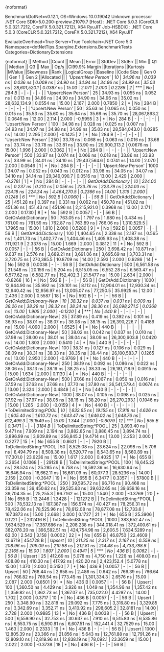 {noformat}

BenchmarkDotNet=v0.12.1, OS=Windows 10.0.19042
Unknown processor
.NET Core SDK=5.0.200-preview.21079.7
  [Host]     : .NET Core 5.0.3 (CoreCLR 5.0.321.7212, CoreFX 5.0.321.7212), X64 RyuJIT
  Job-HSBDIC : .NET Core 5.0.3 (CoreCLR 5.0.321.7212, CoreFX 5.0.321.7212), X64 RyuJIT

EvaluateOverhead=True  Server=True  Toolchain=.NET Core 5.0  
Namespace=dotNetTips.Spargine.Extensions.BenchmarkTests  Categories=DictionaryExtensions  

{noformat}
||                 Method ||Count ||         Mean ||       Error ||       StdDev ||      StdErr ||          Min ||           Q1 ||       Median ||           Q3 ||          Max ||        Op/s ||CI99.9% Margin ||Iterations ||Kurtosis ||MValue ||Skewness ||Rank ||LogicalGroup ||Baseline ||Code Size ||  Gen 0 ||  Gen 1 ||  Gen 2 ||Allocated ||
|     *'Upsert:New Person'* |    *10* |      *34.96 ns* |     *0.039 ns* |      *0.036 ns* |     *0.009 ns* |      *34.90 ns* |      *34.94 ns* |      *34.96 ns* |      *34.99 ns* |      *35.03 ns* | *28,601,520.1* |      *0.0387 ns* |      *15.00* |    *2.071* |  *2.000* |   *0.2286* |    *2* |            *** |       *No* |     *284 B* |       *-* |       *-* |       *-* |         *-* |
|     'Upsert:New Person' |    25 |      34.93 ns |     0.055 ns |      0.052 ns |     0.013 ns |      34.86 ns |      34.90 ns |      34.90 ns |      34.96 ns |      35.02 ns | 28,632,134.9 |      0.0554 ns |      15.00 |    2.167 |  2.000 |   0.7850 |    2 |            * |       No |     284 B |       - |       - |       - |         - |
|     'Upsert:New Person' |    50 |      35.63 ns |     0.065 ns |      0.050 ns |     0.015 ns |      35.53 ns |      35.60 ns |      35.64 ns |      35.66 ns |      35.70 ns | 28,067,863.2 |      0.0646 ns |      12.00 |    2.114 |  2.000 |  -0.5955 |    3 |            * |       No |     284 B |       - |       - |       - |         - |
|     'Upsert:New Person' |   100 |      34.98 ns |     0.028 ns |      0.025 ns |     0.007 ns |      34.93 ns |      34.97 ns |      34.98 ns |      34.99 ns |      35.03 ns | 28,584,043.0 |      0.0285 ns |      14.00 |    2.295 |  2.000 |  -0.1425 |    2 |            * |       No |     284 B |       - |       - |       - |         - |
|     'Upsert:New Person' |   250 |      33.78 ns |     0.068 ns |      0.063 ns |     0.016 ns |      33.68 ns |      33.74 ns |      33.78 ns |      33.81 ns |      33.90 ns | 29,600,313.2 |      0.0676 ns |      15.00 |    1.996 |  2.000 |   0.3062 |    1 |            * |       No |     284 B |       - |       - |       - |         - |
|     'Upsert:New Person' |   500 |      33.97 ns |     0.074 ns |      0.066 ns |     0.018 ns |      33.86 ns |      33.93 ns |      33.99 ns |      34.01 ns |      34.10 ns | 29,437,564.6 |      0.0741 ns |      14.00 |    2.070 |  2.000 |   0.0546 |    1 |            * |       No |     284 B |       - |       - |       - |         - |
|     'Upsert:New Person' |  1000 |      34.07 ns |     0.052 ns |      0.043 ns |     0.012 ns |      33.98 ns |      34.05 ns |      34.07 ns |      34.10 ns |      34.14 ns | 29,349,090.7 |      0.0516 ns |      13.00 |    2.429 |  2.000 |  -0.2781 |    1 |            * |       No |     284 B |       - |       - |       - |         - |
|     *GetOrAdd:Dictionary* |    *10* |     *224.00 ns* |     *0.237 ns* |      *0.210 ns* |     *0.056 ns* |     *223.76 ns* |     *223.79 ns* |     *224.03 ns* |     *224.18 ns* |     *224.34 ns* |  *4,464,270.5* |      *0.2366 ns* |      *14.00* |    *1.319* |  *2.000* |   *0.1248* |    *6* |            *** |       *No* |     *592 B* |  *0.0060* |       *-* |       *-* |      *56 B* |
|     GetOrAdd:Dictionary |    25 |     451.28 ns |     0.397 ns |      0.331 ns |     0.092 ns |     450.78 ns |     451.02 ns |     451.36 ns |     451.43 ns |     451.96 ns |  2,215,921.0 |      0.3968 ns |      13.00 |    2.171 |  2.000 |   0.1730 |    8 |            * |       No |     592 B |  0.0057 |       - |       - |      56 B |
|     GetOrAdd:Dictionary |    50 |     763.05 ns |     1.797 ns |      1.680 ns |     0.434 ns |     761.00 ns |     761.59 ns |     762.87 ns |     763.89 ns |     766.06 ns |  1,310,529.5 |      1.7965 ns |      15.00 |    1.810 |  2.000 |   0.5280 |    9 |            * |       No |     592 B |  0.0057 |       - |       - |      56 B |
|     GetOrAdd:Dictionary |   100 |   1,404.65 ns |     2.338 ns |      2.187 ns |     0.565 ns |   1,401.73 ns |   1,402.77 ns |   1,404.46 ns |   1,405.93 ns |   1,408.38 ns |    711,921.9 |      2.3378 ns |      15.00 |    1.669 |  2.000 |   0.3812 |   11 |            * |       No |     592 B |  0.0057 |       - |       - |      56 B |
|     GetOrAdd:Dictionary |   250 |   3,698.42 ns |    10.871 ns |      9.637 ns |     2.576 ns |   3,689.21 ns |   3,691.06 ns |   3,695.69 ns |   3,703.31 ns |   3,720.75 ns |    270,385.5 |     10.8709 ns |      14.00 |    2.593 |  2.000 |   0.9286 |   14 |            * |       No |     592 B |  0.0038 |       - |       - |      56 B |
|     GetOrAdd:Dictionary |   500 |   6,561.58 ns |    21.548 ns |     20.156 ns |     5.204 ns |   6,515.05 ns |   6,552.28 ns |   6,563.47 ns |   6,577.62 ns |   6,582.77 ns |    152,402.3 |     21.5477 ns |      15.00 |    2.634 |  2.000 |  -0.8268 |   16 |            * |       No |     592 B |       - |       - |       - |      56 B |
|     GetOrAdd:Dictionary |  1000 |  12,944.90 ns |    35.992 ns |     28.101 ns |     8.112 ns |  12,904.01 ns |  12,930.34 ns |  12,940.42 ns |  12,956.97 ns |  13,005.07 ns |     77,250.5 |     35.9925 ns |      12.00 |    2.436 |  2.000 |   0.5587 |   18 |            * |       No |     592 B |       - |       - |       - |      56 B |
| *GetOrAdd:Dictionary-New* |    *10* |      *38.32 ns* |     *0.037 ns* |      *0.031 ns* |     *0.009 ns* |      *38.26 ns* |      *38.29 ns* |      *38.32 ns* |      *38.34 ns* |      *38.36 ns* | *26,098,271.5* |      *0.0368 ns* |      *13.00* |    *1.905* |  *2.000* |  *-0.1220* |    *4* |            *** |       *No* |     *440 B* |       *-* |       *-* |       *-* |         *-* |
| GetOrAdd:Dictionary-New |    25 |      37.89 ns |     0.419 ns |      0.392 ns |     0.101 ns |      36.93 ns |      38.01 ns |      38.07 ns |      38.08 ns |      38.15 ns | 26,390,226.7 |      0.4186 ns |      15.00 |    4.090 |  2.000 |  -1.6525 |    4 |            * |       No |     440 B |       - |       - |       - |         - |
| GetOrAdd:Dictionary-New |    50 |      38.02 ns |     0.042 ns |      0.037 ns |     0.010 ns |      37.98 ns |      38.00 ns |      38.01 ns |      38.04 ns |      38.09 ns | 26,300,603.8 |      0.0420 ns |      14.00 |    1.803 |  2.000 |   0.5410 |    4 |            * |       No |     440 B |       - |       - |       - |         - |
| GetOrAdd:Dictionary-New |   100 |      38.31 ns |     0.127 ns |      0.106 ns |     0.029 ns |      38.09 ns |      38.31 ns |      38.33 ns |      38.35 ns |      38.44 ns | 26,100,583.7 |      0.1265 ns |      13.00 |    2.950 |  2.000 |  -0.9769 |    4 |            * |       No |     440 B |       - |       - |       - |         - |
| GetOrAdd:Dictionary-New |   250 |      38.19 ns |     0.092 ns |      0.086 ns |     0.022 ns |      38.06 ns |      38.13 ns |      38.19 ns |      38.25 ns |      38.33 ns | 26,181,718.9 |      0.0915 ns |      15.00 |    1.634 |  2.000 |   0.1130 |    4 |            * |       No |     440 B |       - |       - |       - |         - |
| GetOrAdd:Dictionary-New |   500 |      37.68 ns |     0.067 ns |      0.056 ns |     0.016 ns |      37.59 ns |      37.63 ns |      37.68 ns |      37.70 ns |      37.80 ns | 26,541,579.4 |      0.0674 ns |      13.00 |    2.324 |  2.000 |   0.4849 |    4 |            * |       No |     440 B |       - |       - |       - |         - |
| GetOrAdd:Dictionary-New |  1000 |      38.07 ns |     0.105 ns |      0.098 ns |     0.025 ns |      37.92 ns |      37.97 ns |      38.05 ns |      38.16 ns |      38.20 ns | 26,270,293.1 |      0.1046 ns |      15.00 |    1.265 |  2.000 |  -0.0159 |    4 |            * |       No |     440 B |       - |       - |       - |         - |
| *ToDelimitedString:*POOL* |    *10* |   *1,632.65 ns* |    *19.155 ns* |     *17.918 ns* |     *4.626 ns* |   *1,605.40 ns* |   *1,610.72 ns* |   *1,643.47 ns* |   *1,646.02 ns* |   *1,648.76 ns* |    *612,499.3* |     *19.1549 ns* |      *15.00* |    *1.344* |  *2.000* |  *-0.6079* |   *12* |            *** |       *No* |     *655 B* |  *0.3471* |       *-* |       *-* |    *3184 B* |
| ToDelimitedString:*POOL |    25 |   3,893.40 ns |     9.471 ns |      7.909 ns |     2.194 ns |   3,882.85 ns |   3,886.45 ns |   3,894.74 ns |   3,896.99 ns |   3,909.89 ns |    256,845.2 |      9.4714 ns |      13.00 |    2.253 |  2.000 |   0.2277 |   15 |            * |       No |     655 B |  0.8621 |       - |       - |    7920 B |
| ToDelimitedString:*POOL |    50 |   8,525.08 ns |    23.624 ns |     22.098 ns |     5.706 ns |   8,494.79 ns |   8,508.38 ns |   8,520.77 ns |   8,543.65 ns |   8,560.89 ns |    117,301.0 |     23.6236 ns |      15.00 |    1.617 |  2.000 |   0.4025 |   17 |            * |       No |     655 B |  3.2654 |  0.1068 |       - |   29128 B |
| ToDelimitedString:*POOL |   100 |  16,645.22 ns |    28.524 ns |     25.285 ns |     6.758 ns |  16,592.36 ns |  16,630.64 ns |  16,646.94 ns |  16,662.11 ns |  16,681.09 ns |     60,077.3 |     28.5236 ns |      14.00 |    2.159 |  2.000 |  -0.3647 |   19 |            * |       No |     655 B |  6.3477 |  0.3357 |       - |   57800 B |
| ToDelimitedString:*POOL |   250 |  39,595.72 ns |    96.716 ns |     90.468 ns |    23.359 ns |  39,450.62 ns |  39,525.63 ns |  39,632.65 ns |  39,659.16 ns |  39,704.35 ns |     25,255.3 |     96.7162 ns |      15.00 |    1.540 |  2.000 |  -0.3769 |   20 |            * |       No |     655 B | 13.2446 |  1.3428 |       - |  121272 B |
| ToDelimitedString:*POOL |   500 |  78,532.13 ns |   167.387 ns |    156.574 ns |    40.427 ns |  78,256.31 ns |  78,422.06 ns |  78,525.96 ns |  78,612.08 ns |  78,877.08 ns |     12,733.6 |    167.3873 ns |      15.00 |    2.668 |  2.000 |   0.1727 |   21 |            * |       No |     655 B | 25.3906 |  0.1221 |       - |  232416 B |
| ToDelimitedString:*POOL |  1000 | 383,652.47 ns | 7,634.529 ns | 17,387.686 ns | 2,208.238 ns | 344,018.41 ns | 372,400.61 ns | 382,078.20 ns | 396,582.51 ns | 424,754.98 ns |      2,606.5 |  7,634.5289 ns |      62.00 |    2.542 |  3.158 |   0.0002 |   22 |            * |       No |     655 B | 46.8750 | 22.4609 | 13.6719 |  454728 B |
|                  *Upsert* |    *10* |     *211.25 ns* |     *2.317 ns* |      *2.167 ns* |     *0.559 ns* |     *208.96 ns* |     *209.09 ns* |     *210.88 ns* |     *212.81 ns* |     *214.48 ns* |  *4,733,788.6* |      *2.3165 ns* |      *15.00* |    *1.607* |  *2.000* |   *0.4941* |    *5* |            *** |       *No* |     *436 B* |  *0.0062* |       *-* |       *-* |      *56 B* |
|                  Upsert |    25 |     412.69 ns |     5.078 ns |      4.750 ns |     1.226 ns |     408.03 ns |     408.80 ns |     410.30 ns |     417.92 ns |     420.20 ns |  2,423,152.4 |      5.0778 ns |      15.00 |    1.370 |  2.000 |   0.5150 |    7 |            * |       No |     436 B |  0.0057 |       - |       - |      56 B |
|                  Upsert |    50 |     768.44 ns |     2.658 ns |      2.486 ns |     0.642 ns |     766.39 ns |     766.64 ns |     766.82 ns |     769.54 ns |     773.45 ns |  1,301,334.3 |      2.6576 ns |      15.00 |    2.087 |  2.000 |   0.8501 |    9 |            * |       No |     436 B |  0.0057 |       - |       - |      56 B |
|                  Upsert |   100 |   1,360.50 ns |     4.429 ns |      3.926 ns |     1.049 ns |   1,354.96 ns |   1,357.42 ns |   1,359.82 ns |   1,362.73 ns |   1,367.07 ns |    735,022.0 |      4.4287 ns |      14.00 |    1.702 |  2.000 |   0.3717 |   10 |            * |       No |     436 B |  0.0057 |       - |       - |      56 B |
|                  Upsert |   250 |   3,348.90 ns |    32.818 ns |     29.092 ns |     7.775 ns |   3,316.80 ns |   3,329.85 ns |   3,342.69 ns |   3,352.71 ns |   3,410.92 ns |    298,605.2 |     32.8181 ns |      14.00 |    2.728 |  2.000 |   0.9885 |   13 |            * |       No |     436 B |  0.0038 |       - |       - |      56 B |
|                  Upsert |   500 |   6,559.90 ns |    32.753 ns |     30.637 ns |     7.910 ns |   6,515.83 ns |   6,535.86 ns |   6,553.75 ns |   6,590.81 ns |   6,607.51 ns |    152,441.4 |     32.7529 ns |      15.00 |    1.463 |  2.000 |   0.2333 |   16 |            * |       No |     436 B |       - |       - |       - |      56 B |
|                  Upsert |  1000 |  12,805.39 ns |    23.366 ns |     21.856 ns |     5.643 ns |  12,761.88 ns |  12,791.26 ns |  12,809.10 ns |  12,819.96 ns |  12,838.19 ns |     78,092.1 |     23.3659 ns |      15.00 |    2.022 |  2.000 |  -0.3738 |   18 |            * |       No |     436 B |       - |       - |       - |      56 B |
